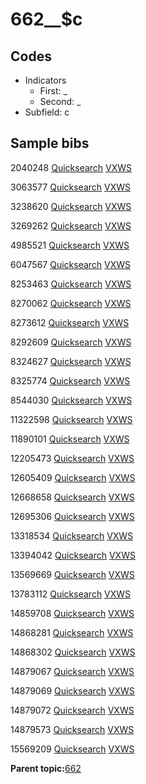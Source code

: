 # 662\_\_$c

## Codes

-   Indicators
    -   First: \_
    -   Second: \_
-   Subfield: c

## Sample bibs

2040248 [Quicksearch](https://search.library.yale.edu/catalog/2040248) [VXWS](http://prodorbis.library.yale.edu:7014/vxws/GetHoldingsService?bibId=2040248)

3063577 [Quicksearch](https://search.library.yale.edu/catalog/3063577) [VXWS](http://prodorbis.library.yale.edu:7014/vxws/GetHoldingsService?bibId=3063577)

3238620 [Quicksearch](https://search.library.yale.edu/catalog/3238620) [VXWS](http://prodorbis.library.yale.edu:7014/vxws/GetHoldingsService?bibId=3238620)

3269262 [Quicksearch](https://search.library.yale.edu/catalog/3269262) [VXWS](http://prodorbis.library.yale.edu:7014/vxws/GetHoldingsService?bibId=3269262)

4985521 [Quicksearch](https://search.library.yale.edu/catalog/4985521) [VXWS](http://prodorbis.library.yale.edu:7014/vxws/GetHoldingsService?bibId=4985521)

6047567 [Quicksearch](https://search.library.yale.edu/catalog/6047567) [VXWS](http://prodorbis.library.yale.edu:7014/vxws/GetHoldingsService?bibId=6047567)

8253463 [Quicksearch](https://search.library.yale.edu/catalog/8253463) [VXWS](http://prodorbis.library.yale.edu:7014/vxws/GetHoldingsService?bibId=8253463)

8270062 [Quicksearch](https://search.library.yale.edu/catalog/8270062) [VXWS](http://prodorbis.library.yale.edu:7014/vxws/GetHoldingsService?bibId=8270062)

8273612 [Quicksearch](https://search.library.yale.edu/catalog/8273612) [VXWS](http://prodorbis.library.yale.edu:7014/vxws/GetHoldingsService?bibId=8273612)

8292609 [Quicksearch](https://search.library.yale.edu/catalog/8292609) [VXWS](http://prodorbis.library.yale.edu:7014/vxws/GetHoldingsService?bibId=8292609)

8324627 [Quicksearch](https://search.library.yale.edu/catalog/8324627) [VXWS](http://prodorbis.library.yale.edu:7014/vxws/GetHoldingsService?bibId=8324627)

8325774 [Quicksearch](https://search.library.yale.edu/catalog/8325774) [VXWS](http://prodorbis.library.yale.edu:7014/vxws/GetHoldingsService?bibId=8325774)

8544030 [Quicksearch](https://search.library.yale.edu/catalog/8544030) [VXWS](http://prodorbis.library.yale.edu:7014/vxws/GetHoldingsService?bibId=8544030)

11322598 [Quicksearch](https://search.library.yale.edu/catalog/11322598) [VXWS](http://prodorbis.library.yale.edu:7014/vxws/GetHoldingsService?bibId=11322598)

11890101 [Quicksearch](https://search.library.yale.edu/catalog/11890101) [VXWS](http://prodorbis.library.yale.edu:7014/vxws/GetHoldingsService?bibId=11890101)

12205473 [Quicksearch](https://search.library.yale.edu/catalog/12205473) [VXWS](http://prodorbis.library.yale.edu:7014/vxws/GetHoldingsService?bibId=12205473)

12605409 [Quicksearch](https://search.library.yale.edu/catalog/12605409) [VXWS](http://prodorbis.library.yale.edu:7014/vxws/GetHoldingsService?bibId=12605409)

12668658 [Quicksearch](https://search.library.yale.edu/catalog/12668658) [VXWS](http://prodorbis.library.yale.edu:7014/vxws/GetHoldingsService?bibId=12668658)

12695306 [Quicksearch](https://search.library.yale.edu/catalog/12695306) [VXWS](http://prodorbis.library.yale.edu:7014/vxws/GetHoldingsService?bibId=12695306)

13318534 [Quicksearch](https://search.library.yale.edu/catalog/13318534) [VXWS](http://prodorbis.library.yale.edu:7014/vxws/GetHoldingsService?bibId=13318534)

13394042 [Quicksearch](https://search.library.yale.edu/catalog/13394042) [VXWS](http://prodorbis.library.yale.edu:7014/vxws/GetHoldingsService?bibId=13394042)

13569669 [Quicksearch](https://search.library.yale.edu/catalog/13569669) [VXWS](http://prodorbis.library.yale.edu:7014/vxws/GetHoldingsService?bibId=13569669)

13783112 [Quicksearch](https://search.library.yale.edu/catalog/13783112) [VXWS](http://prodorbis.library.yale.edu:7014/vxws/GetHoldingsService?bibId=13783112)

14859708 [Quicksearch](https://search.library.yale.edu/catalog/14859708) [VXWS](http://prodorbis.library.yale.edu:7014/vxws/GetHoldingsService?bibId=14859708)

14868281 [Quicksearch](https://search.library.yale.edu/catalog/14868281) [VXWS](http://prodorbis.library.yale.edu:7014/vxws/GetHoldingsService?bibId=14868281)

14868302 [Quicksearch](https://search.library.yale.edu/catalog/14868302) [VXWS](http://prodorbis.library.yale.edu:7014/vxws/GetHoldingsService?bibId=14868302)

14879067 [Quicksearch](https://search.library.yale.edu/catalog/14879067) [VXWS](http://prodorbis.library.yale.edu:7014/vxws/GetHoldingsService?bibId=14879067)

14879069 [Quicksearch](https://search.library.yale.edu/catalog/14879069) [VXWS](http://prodorbis.library.yale.edu:7014/vxws/GetHoldingsService?bibId=14879069)

14879072 [Quicksearch](https://search.library.yale.edu/catalog/14879072) [VXWS](http://prodorbis.library.yale.edu:7014/vxws/GetHoldingsService?bibId=14879072)

14879573 [Quicksearch](https://search.library.yale.edu/catalog/14879573) [VXWS](http://prodorbis.library.yale.edu:7014/vxws/GetHoldingsService?bibId=14879573)

15569209 [Quicksearch](https://search.library.yale.edu/catalog/15569209) [VXWS](http://prodorbis.library.yale.edu:7014/vxws/GetHoldingsService?bibId=15569209)

**Parent topic:**[662](../../tags/662/662.md)

